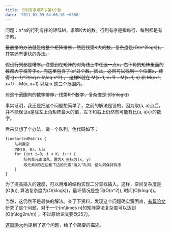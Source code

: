 ```yaml
---
title: 行列有序矩阵求第K个数
date: '2011-01-09 04:06:10 +0800'
---
```

问题：n*n的行列有序的矩阵M，求第K大的数。行列有序是指每行、每列都是有序的。

~~最直接的办法就是给整个矩阵排序，然后找第K大的数。复杂度是\(O(n^2logk)\)。其实还有更快的办法。~~

~~假设行列都是增序。注意到在矩阵的对角线上中任选一点x，右下角的矩阵里面的数都大于或等于x，而这里包含了\(x^2\)个数。因此，必然可以找到一个位置x，使得 \((x+1)^2\leq n-k\leq x^2\) 。 这样K就在 M(x+1, x+1) .. M(x+1, n) 和 M(x+1, x+1) .. M(n, x+1) 以及 x 这三个范围内。~~

~~对这个范围内的数字排序，找第K个数字，复杂度是 \(O(nlogk)\)~~

事实证明，我还是把这个问题想简单了，之前的解法是错的，因为取(a, a)点后，并不能保证a是除左上角矩阵最大的值，左下和右上仍然有可能有比(a, a)小的数字。

后来又想了个办法，做一个队列，伪代码如下：
```
findSortedMatrix {
    队列置空
    取M(0, 0)，入队
    for (int i=0; i < K; i++) {
        队列首元素出队，置为X 坐标为(x, y)
        取元素X的左边和下边的元素"插入"队列，使队列保持有序
    }
}
```
为了提高插入的速度，可以用堆的结构实现二分查找插入。这样，空间复杂度是\(O(k)\), 算法复杂度为\(O(klogk)\)，最坏情况是空间\(O(n^2)\), 时间\(O(klogn)\)。

当然，这仍然不是最快的解法。查了下资料，发现这个问题确实蛮困难，<a href="http://scitation.aip.org/getabs/servlet/GetabsServlet?prog=normal&id=SMJCAT000013000001000014000001&idtype=cvips&gifs=yes" target="_blank">有篇论文</a>研究了这个问题，对于一个\(m\times n\)的矩阵算法复杂度可以达到\(O(n\log2m/n)\) ，不过原始论文要砍25刀。

<a href="http://zhiqiang.org/blog/science/computer-science/median-algorithm-of-ordered-matrix.html">这篇Blog</a>也提到了这个问题，给了个简要的描述。

